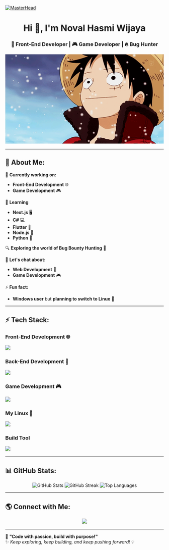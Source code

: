 [![MasterHead](https://camo.githubusercontent.com/4fd007a9db2f46b92856dbba073aea1b9e0b927473eb566a2a8d5ccb5d819b0f/68747470733a2f2f692e70696e696d672e636f6d2f6f726967696e616c732f63362f33332f63322f63363333633230656465383266306530636564376435373064626533613166332e676966)](https://github.com/zen-Hikari)

<h1 align="center">Hi 👋, I'm Noval Hasmi Wijaya</h1>
<h3 align="center">🚀 Front-End Developer | 🎮 Game Developer | 🔥 Bug Hunter</h3>

<p align="center">
  <img src="https://raw.githubusercontent.com/novaldanorel/walpaper/refs/heads/main/Banner%20Gifs.gif" alt="Banner" width="600"/>
</p>

---

## 🍖 **About Me:**
🌱 **Currently working on:**  
  - **Front-End Development** 🌐  
  - **Game Development** 🎮  

🧠 **Learning**  
  - **Next.js** 🖥️  
  - **C#** 💻  
  - **Flutter** 📱  
  - **Node.js** 🚀  
  - **Python** 🐍  


🔍 **Exploring the world of Bug Bounty Hunting** 🔐

💬 **Let's chat about:**  
  - **Web Development** 🔧  
  - **Game Development** 🎮

⚡ **Fun fact:**  
  - **Windows user** but **planning to switch to Linux** 🐧


---

## ⚡ **Tech Stack:**
### Front-End Development 🌐
<p>
  <img src="https://skillicons.dev/icons?i=html,css,js,react,tailwind,bootstrap" />
</p>

### Back-End Development 🚀
<p>
  <img src="https://skillicons.dev/icons?i=nodejs,python,mysql,postgres" />
</p>

### Game Development 🎮
<p>
  <img src="https://skillicons.dev/icons?i=cs,unity,godot" />
</p>

### My Linux 🐧
<p>
  <img src="https://skillicons.dev/icons?i=linux,kali" />
</p>

### Build Tool
<p>
  <img src="https://skillicons.dev/icons?i=vite" />
</p>


---

## 📊 GitHub Stats:
<p align="center">
  <img src="https://github-readme-stats.vercel.app/api?username=zen-Hikari&theme=tokyonight&hide_border=false&include_all_commits=false&count_private=false" alt="GitHub Stats"/>
  <img src="https://github-readme-streak-stats.herokuapp.com/?user=zen-Hikari&theme=tokyonight&hide_border=false" alt="GitHub Streak"/>
  <img src="https://github-readme-stats.vercel.app/api/top-langs/?username=zen-Hikari&theme=tokyonight&hide_border=false&layout=compact" alt="Top Languages"/> 
</p>

---

## 🌎 Connect with Me:
<p align="center">
  <a href="https://www.linkedin.com/in/zen-hikari-703125316/">
    <img src="https://img.shields.io/badge/LinkedIn-%230077B5.svg?style=for-the-badge&logo=linkedin&logoColor=white"/>
  </a>
</p>

---

🚀 **"Code with passion, build with purpose!"**  
✨ _Keep exploring, keep building, and keep pushing forward!_ 💡
